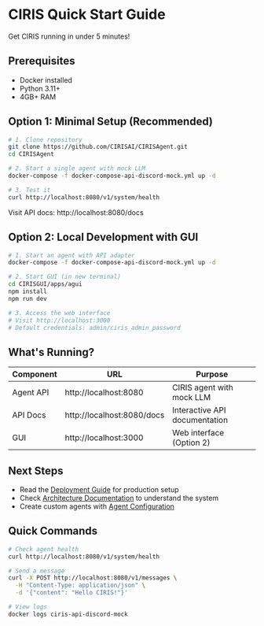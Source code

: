 # CIRIS Quick Start Guide

Get CIRIS running in under 5 minutes!

## Prerequisites
- Docker installed
- Python 3.11+
- 4GB+ RAM

## Option 1: Minimal Setup (Recommended)

```bash
# 1. Clone repository
git clone https://github.com/CIRISAI/CIRISAgent.git
cd CIRISAgent

# 2. Start a single agent with mock LLM
docker-compose -f docker-compose-api-discord-mock.yml up -d

# 3. Test it
curl http://localhost:8080/v1/system/health
```

Visit API docs: http://localhost:8080/docs

## Option 2: Local Development with GUI

```bash
# 1. Start an agent with API adapter
docker-compose -f docker-compose-api-discord-mock.yml up -d

# 2. Start GUI (in new terminal)
cd CIRISGUI/apps/agui
npm install
npm run dev

# 3. Access the web interface
# Visit http://localhost:3000
# Default credentials: admin/ciris_admin_password
```

## What's Running?

| Component | URL | Purpose |
|-----------|-----|---------|
| Agent API | http://localhost:8080 | CIRIS agent with mock LLM |
| API Docs | http://localhost:8080/docs | Interactive API documentation |
| GUI | http://localhost:3000 | Web interface (Option 2) |

## Next Steps

- Read the [Deployment Guide](DEPLOYMENT.md) for production setup
- Check [Architecture Documentation](ARCHITECTURE.md) to understand the system
- Create custom agents with [Agent Configuration](AGENT_CONFIGURATION.md)

## Quick Commands

```bash
# Check agent health
curl http://localhost:8080/v1/system/health

# Send a message
curl -X POST http://localhost:8080/v1/messages \
  -H "Content-Type: application/json" \
  -d '{"content": "Hello CIRIS!"}'

# View logs
docker logs ciris-api-discord-mock
```